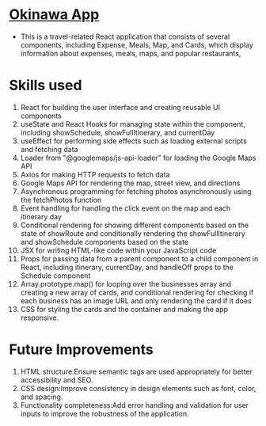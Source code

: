 # [Okinawa App](https://okinawa-react.vercel.app/)
 *  This is a travel-related React application that consists of several components, including Expense, Meals, Map, and Cards, which display information about expenses, meals, maps, and popular restaurants,
  
# Skills used
1. React for building the user interface and creating reusable UI components
2. useState and React Hooks for managing state within the component, including showSchedule, showFullItinerary, and currentDay
3. useEffect for performing side effects such as loading external scripts and fetching data
4. Loader from "@googlemaps/js-api-loader" for loading the Google Maps API
5. Axios for making HTTP requests to fetch data
6. Google Maps API for rendering the map, street view, and directions
7. Asynchronous programming for fetching photos asynchronously using the fetchPhotos function
8. Event handling for handling the click event on the map and each itinerary day
9. Conditional rendering for showing different components based on the state of showRoute and conditionally rendering the showFullItinerary and showSchedule components based on the state
10. JSX for writing HTML-like code within your JavaScript code
11. Props for passing data from a parent component to a child component in React, including itinerary, currentDay, and handleOff props to the Schedule component
12. Array.prototype.map() for looping over the businesses array and creating a new array of cards, and conditional rendering for checking if each business has an image URL and only rendering the card if it does
13. CSS for styling the cards and the container and making the app responsive.



# Future Improvements
1. HTML structure:Ensure semantic tags are used appropriately for better accessibility and SEO.
2. CSS design:Improve consistency in design elements such as font, color, and spacing.
3. Functionality completeness:Add error handling and validation for user inputs to improve the robustness of the application.
